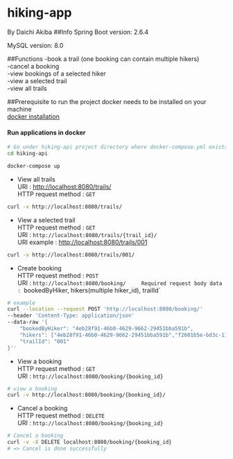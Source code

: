 hiking-app
========
By Daichi Akiba
##Info
Spring Boot version: 2.6.4

MySQL version: 8.0  

##Functions
-book a trail (one booking can contain multiple hikers)  
-cancel a booking  
-view bookings of a selected hiker  
-view a selected trail  
-view all trails  


##Prerequisite to run the project
docker needs to be installed on your machine  
[docker installation](https://docs.docker.com/get-docker/)
#### Run applications in docker 

```bash
# Go under hiking-api project directory where docker-compose.yml exists
cd hiking-api

docker-compose up
```

- View all trails  
URI : [http://localhost:8080/trails/](http://localhost:8080/trails/)  
HTTP request method : `GET`  

```bash
curl -v http://localhost:8080/trails/
```
- View a selected trail  
HTTP request method : `GET`  
URI : `http://localhost:8080/trails/{trail_id}/`  
URI example : [http://localhost:8080/trails/001](http://localhost:8080/trails/001)  


```bash
curl -v http://localhost:8080/trails/001/  

```
- Create booking    
HTTP request method : `POST`    
URI : `http://localhost:8080/booking/    
Required request body data : `bookedByHiker, hikers(multiple hiker_id), trailId`  

```bash
# example
curl --location --request POST 'http://localhost:8080/booking/'  
--header 'Content-Type: application/json'
--data-raw '{
    "bookedByHiker": "4eb28f91-46b0-4629-9662-29451bba591b",
    "hikers": ["4eb28f91-46b0-4629-9662-29451bba591b","f2601b5e-bd3c-11ec-a860-8cf31db9473a"],
    "trailId": "001"
}''
```

- View a booking  
HTTP request method : `GET`     
URI : `http://localhost:8080/booking/{booking_id}`

```bash
# view a booking  
curl -v http://localhost:8080/booking/{booking_id}/

```

- Cancel a booking  
HTTP request method : `DELETE`  
URI : `http://localhost:8080/booking/{booking_id}`  

```bash
# Cancel a booking  
curl -v -X DELETE localhost:8080/booking/{booking_id}
# => Cancel is done successfully

```
